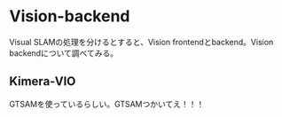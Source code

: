 # Vision-backend
Visual SLAMの処理を分けるとすると、Vision frontendとbackend。Vision backendについて調べてみる。

## Kimera-VIO
GTSAMを使っているらしい。GTSAMつかいてえ！！！




